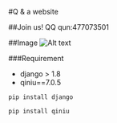 #Q & a website

##Join us!
 QQ qun:477073501


##Image
![Alt text](http://i3.tietuku.com/cead7c100d359e2d.png)




###Requirement


+ django > 1.8
+ qiniu==7.0.5

```
pip install django

pip install qiniu
``` 
